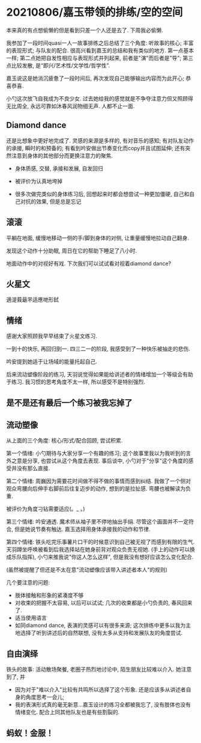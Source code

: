 # 20210806/嘉玉带领的排练/空的空间

本来真的有点想偷懒的但是看到只差一个人还是去了. 下周我必偷懒.

我参加了一段时间quasi一人一故事排练之后总结了三个角度: 听故事的核心; 丰富的表现形式; 与队友的配合. 很高兴看到嘉玉的总结和我有类似的地方. 第一点基本一样; 第二点她把自发性相应与表现形式并列起来, 前者是"演"而后者是"导"; 第三点比较发散, 是“即兴/艺术性/文学性/哲学性”.

嘉玉说这是她消沉疲惫了一段时间后, 再次发现自己能够输出内容而为此开心; 恭喜恭喜.

小勺这次放飞自我成为不良少女. 过去她给我的感觉就是不争夺注意力但又照顾得无比周全, 永远可靠如沐春风润物细无声. 人都不止一面.

## Diamond dance

还是比想象中更好地完成了. 灵感的来源是多样的, 有对音乐的感知; 有对队友动作的承接, 瞬时的和预备的; 有看到吟安做出节奏变化而copy并且试图延伸; 还有突然注意到身体的其他部分而更换注意力的聚焦.

* 身体质感, 交替, 承接和发展, 自发回归

* 被评价为认真地垮掉

* 很多次做完类似的身体练习后, 回想起来时都会想尝试一种更加僵硬, 自己和自己对抗的效果, 但是总是忘记

## 滚滚

平躺在地面, 缓慢地移动一侧的手/脚到身体的对侧, 让重量缓慢地拉动自己翻身.

发现这个动作十分助眠, 周日在它的帮助下睡足了八小时.

地面动作中的对视好有戏. 下次我们可以试试看对视着diamond dance?

## 火星文

適湜莪朂芣适應哋形鉽

## 情绪

感谢大家照顾我早早结束了火星文练习.

一到十的快乐, 再回归到一. 四三二一的阶段, 我感受到了一种快乐被抽走的悲伤.

吟安提到她适于让场域的能量托起自己.

后来流动塑像阶段的练习, 天羽说觉得如果能给讲述者的情绪增加一个等级会有助于练习. 我习惯的思考角度不太一样, 所以感受不是特别强烈.

## 是不是还有最后一个练习被我忘掉了

## 流动塑像

从上面的三个角度: 核心/形式/配合回顾, 尝试积累.

第一个情绪: 小勺期待与大家分享一个有趣的练习; 这个故事里我以为我听到的言外之意是分享, 也尝试从这个角度去表现. 事后谈中, 小勺对于"分享"这个角度的感受并没有那么直接.

第二个情绪: 周巍因为需要花时间做不得不做的事情而感到纠结. 我做了一个侧对观众弯腰向后伸手右脚前后往复迈步的动作, 想到的是拉扯感. 弯腰也被解读为负重.

被评价为角度刁钻需要适应(。\_ 。)

第三个情绪: 吟安通透. 魔术师从袖子里不停地抽出手绢. 尽管这个画面并不一定符合, 但是她说节奏有触达. 嘉玉选择用身体承接我的动作和节律.

第四个情绪: 铁头吃完乐事薯片口干的时候意识到自己被无视了而感到有限的生气. 天羽蹲坐呼唤被看到后我选择站在她身前背对观众负责无视她. (手上的动作可以换成乐队指挥), 小勺来推我说"你这人怎么这样", 但是我没有想好应该怎么变化配合.

(虽然被提醒了但还是不太在意"流动塑像应该带入讲述者本人"的规则)

几个要注意的问题:

* 肢体接触和形象的紧凑度不够
* 对收束的把握不太容易, 以后可以试试; 几次的收束都是小勺负责的, 春风回来了.
* 适当使用语言
* 如同diamond dance, 表演的灵感可以有很多来源; 这次排练中更多以我为主地选择了听到讲述后的自然联想, 没有太多从支持和发展队友的角度尝试.

## 自由演绎

铁头的故事: 活动散场聚餐, 老圈子热烈地讨论中, 陌生朋友比较难以介入. 她注意到了, 并

* 因为对于"难以介入"比较有共鸣所以选择了这个形象. 还是应该多从讲述者自身的角度思考一会儿;
* 我的表演形式真的毫无新意...嘉玉设计的练习全都被我忘了, 没有肢体也没有情绪变化. 配合上同其他队友也是有些割裂的.

## 蚂蚁！金服！

